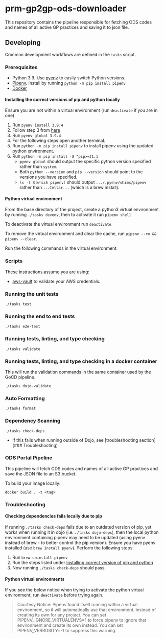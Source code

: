 # prm-gp2gp-ods-downloader

This repository contains the pipeline responsible for fetching ODS codes and names of all active GP practices and saving it to json file.

## Developing

Common development workflows are defined in the `tasks` script.

### Prerequisites

- Python 3.9. Use [pyenv](https://github.com/pyenv/pyenv) to easily switch Python versions.
- [Pipenv](https://pypi.org/project/pipenv/). Install by running `python -m pip install pipenv`
- [Docker](https://www.docker.com/get-started)

#### Installing the correct versions of pip and python locally

Ensure you are not within a virtual environment (run `deactivate` if you are in one)

1. Run `pyenv install 3.9.4`
2. Follow step 3 from [here](https://github.com/pyenv/pyenv#basic-github-checkout)
3. Run `pyenv global 3.9.4`
4. For the following steps open another terminal.
5. Run `python -m pip install pipenv` to install pipenv using the updated python environment.
6. Run `python -m pip install -U "pip>=21.1`
   - `pyenv global` should output the specific python version specified rather than `system`.
   - Both `python --version` and `pip --version` should point to the versions you have specified.
   - `ls -l $(which pipenv)` should output `.../.pyenv/shims/pipenv` rather than `...Cellar...` (which is a brew install).

#### Python virtual environment

From the base directory of the project, create a python3 virtual environment by running `./tasks devenv`, then to activate it run `pipenv shell`

To deactivate the virtual environment run `deactivate`.

To remove the virtual environment and clear the cache, run `pipenv --rm && pipenv --clear`.

Run the following commands in the virtual environment:

### Scripts

These instructions assume you are using:

- [aws-vault](https://github.com/99designs/aws-vault) to validate your AWS credentials.

### Running the unit tests

`./tasks test`

### Running the end to end tests

`./tasks e2e-test`

### Running tests, linting, and type checking

`./tasks validate`

### Running tests, linting, and type checking in a docker container

This will run the validation commands in the same container used by the GoCD pipeline.

`./tasks dojo-validate`

### Auto Formatting

`./tasks format`

### Dependency Scanning

`./tasks check-deps`

- If this fails when running outside of Dojo, see [troubleshooting section](### Troubleshooting)

### ODS Portal Pipeline

This pipeline will fetch ODS codes and names of all active GP practices and save the JSON file to an S3 bucket.

To build your image locally:

`docker build . -t <tag>`

### Troubleshooting

#### Checking dependencies fails locally due to pip

If running `./tasks check-deps` fails due to an outdated version of pip, yet works when running it in dojo (i.e. `./tasks dojo-deps`), then the local python environment containing pipenv may need to be updated (using pyenv instead of brew - to better control the pip version).
Ensure you have pyenv installed (use `brew install pyenv`).
Perform the following steps:

1. Run `brew uninstall pipenv`
2. Run the steps listed under [Installing correct version of pip and python](#installing-correct-version-of-pip-and-python)
3. Now running `./tasks check-deps` should pass.

#### Python virtual environments

If you see the below notice when trying to activate the python virtual environment, run `deactivate` before trying again.

> Courtesy Notice: Pipenv found itself running within a virtual environment, so it will automatically use that environment, instead of creating its own for any project. You can set PIPENV_IGNORE_VIRTUALENVS=1 to force pipenv to ignore that environment and create its own instead. You can set PIPENV_VERBOSITY=-1 to suppress this warning.

